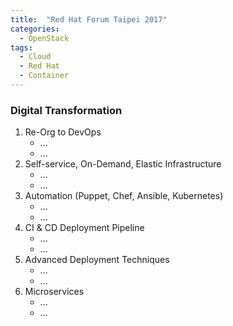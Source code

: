 ```yaml
---
title:  "Red Hat Forum Taipei 2017"
categories: 
  - OpenStack
tags:
  - Cloud
  - Red Hat
  - Container
---
```


### Digital Transformation

1. Re-Org to DevOps
	* ...
	* ...
2. Self-service, On-Demand, Elastic Infrastructure
	* ...
	* ...
3. Automation (Puppet, Chef, Ansible, Kubernetes)
	* ...
	* ...
4. CI & CD Deployment Pipeline
	* ...
	* ...
5. Advanced Deployment Techniques
	* ...
	* ...
6. Microservices
	* ...
	* ...



